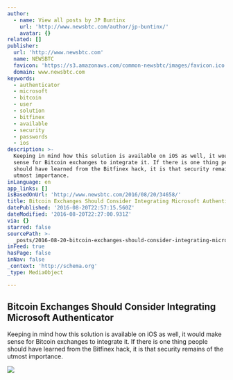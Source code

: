 ```yaml
---
author:
  - name: View all posts by JP Buntinx
    url: 'http://www.newsbtc.com/author/jp-buntinx/'
    avatar: {}
related: []
publisher:
  url: 'http://www.newsbtc.com'
  name: NEWSBTC
  favicon: 'https://s3.amazonaws.com/common-newsbtc/images/favicon.ico'
  domain: www.newsbtc.com
keywords:
  - authenticator
  - microsoft
  - bitcoin
  - user
  - solution
  - bitfinex
  - available
  - security
  - passwords
  - ios
description: >-
  Keeping in mind how this solution is available on iOS as well, it would make
  sense for Bitcoin exchanges to integrate it. If there is one thing people
  should have learned from the Bitfinex hack, it is that security remains of the
  utmost importance.
inLanguage: en
app_links: []
isBasedOnUrl: 'http://www.newsbtc.com/2016/08/20/34658/'
title: Bitcoin Exchanges Should Consider Integrating Microsoft Authenticator
datePublished: '2016-08-20T22:57:15.560Z'
dateModified: '2016-08-20T22:27:00.931Z'
via: {}
starred: false
sourcePath: >-
  _posts/2016-08-20-bitcoin-exchanges-should-consider-integrating-microsoft-auth.md
inFeed: true
hasPage: false
inNav: false
_context: 'http://schema.org'
_type: MediaObject

---
```

<article style=""><h1>Bitcoin Exchanges Should Consider Integrating Microsoft Authenticator</h1><p>Keeping in mind how this solution is available on iOS as well, it would make sense for Bitcoin exchanges to integrate it. If there is one thing people should have learned from the Bitfinex hack, it is that security remains of the utmost importance.</p><img src="http://s3.amazonaws.com/main-newsbtc-images/2016/08/20202924/shutterstock_116202553.jpg" /></article>